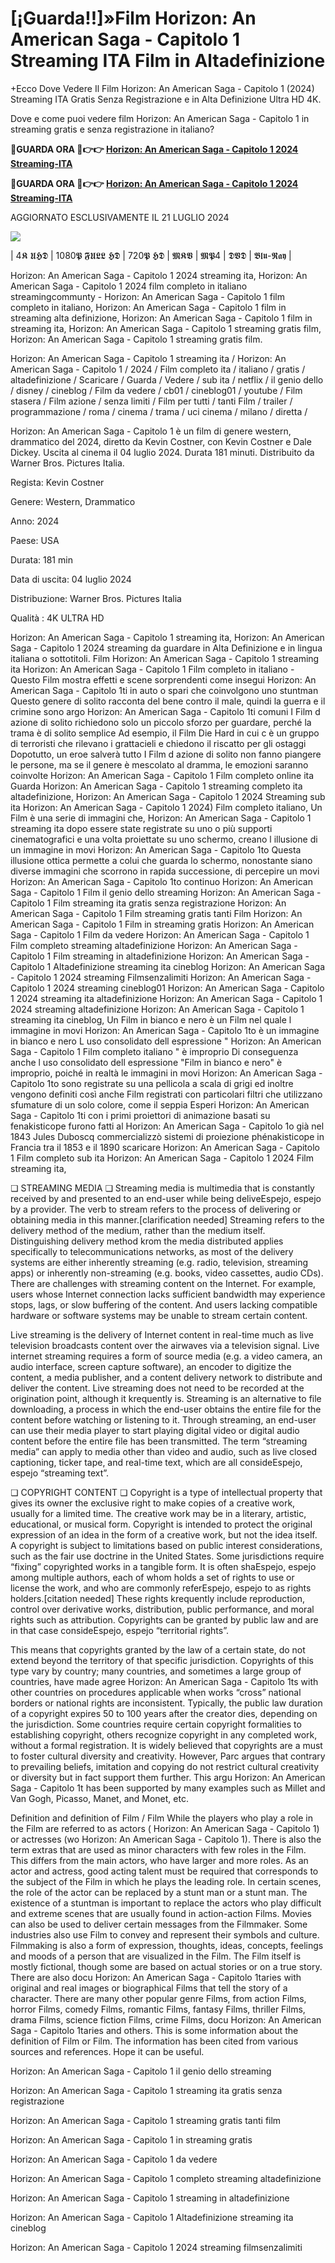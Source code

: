 # [¡Guarda!!]»Film Horizon: An American Saga - Capitolo 1 Streaming ITA Film in Altadefinizione

+Ecco Dove Vedere Il Film Horizon: An American Saga - Capitolo 1 (2024) Streaming ITA Gratis Senza Registrazione e in Alta Definizione Ultra HD 4K.

Dove e come puoi vedere film Horizon: An American Saga - Capitolo 1 in streaming gratis e senza registrazione in italiano?

**🔴GUARDA ORA 🔴👉👉 [Horizon: An American Saga - Capitolo 1 2024 Streaming-ITA](https://t.co/LZcZu20pvI)**

**🔴GUARDA ORA 🔴👉👉 [Horizon: An American Saga - Capitolo 1 2024 Streaming-ITA](https://t.co/LZcZu20pvI)**

AGGIORNATO ESCLUSIVAMENTE IL 21 LUGLIO 2024

<a href="https://t.co/LZcZu20pvI"><img src="https://www.techmehow.com/wp-content/uploads/2024/03/rgbsrteg.gif" style="max-width: 100%;"></a></p>

| 4𝕶 𝖀𝕳𝕯 | 1080𝕻 𝕱𝖀𝕷𝕷 𝕳𝕯 | 720𝕻 𝕳𝕯 | 𝕸𝕶𝖁 | 𝕸𝕻4 | 𝕯𝖁𝕯 | 𝕭𝖑𝖚-𝕽𝖆𝖞 |

Horizon: An American Saga - Capitolo 1 2024 streaming ita, Horizon: An American Saga - Capitolo 1 2024 film completo in italiano streamingcommunty - Horizon: An American Saga - Capitolo 1 film completo in italiano, Horizon: An American Saga - Capitolo 1 film in streaming alta definizione, Horizon: An American Saga - Capitolo 1 film in streaming ita, Horizon: An American Saga - Capitolo 1 streaming gratis film, Horizon: An American Saga - Capitolo 1 streaming gratis film.

Horizon: An American Saga - Capitolo 1 streaming ita / Horizon: An American Saga - Capitolo 1 / 2024 / Film completo ita / italiano / gratis / altadefinizione / Scaricare / Guarda / Vedere / sub ita / netflix / il genio dello / disney / cineblog / Film da vedere / cb01 / cineblog01 / youtube / Film stasera / Film azione / senza limiti / Film per tutti / tanti Film / trailer / programmazione / roma / cinema / trama / uci cinema / milano / diretta /

Horizon: An American Saga - Capitolo 1 è un film di genere western, drammatico del 2024, diretto da Kevin Costner, con Kevin Costner e Dale Dickey. Uscita al cinema il 04 luglio 2024. Durata 181 minuti. Distribuito da Warner Bros. Pictures Italia.

Regista: Kevin Costner

Genere: Western, Drammatico

Anno: 2024

Paese: USA

Durata: 181 min

Data di uscita: 04 luglio 2024

Distribuzione: Warner Bros. Pictures Italia

Qualità : 4K ULTRA HD

Horizon: An American Saga - Capitolo 1 streaming ita, Horizon: An American Saga - Capitolo 1 2024 streaming da guardare in Alta Definizione e in lingua italiana o sottotitoli. Film Horizon: An American Saga - Capitolo 1 streaming ita Horizon: An American Saga - Capitolo 1 Film completo in italiano - Questo Film mostra effetti e scene sorprendenti come insegui Horizon: An American Saga - Capitolo 1ti in auto o spari che coinvolgono uno stuntman Questo genere di solito racconta del bene contro il male, quindi la guerra e il crimine sono argo Horizon: An American Saga - Capitolo 1ti comuni I Film d azione di solito richiedono solo un piccolo sforzo per guardare, perché la trama è di solito semplice Ad esempio, il Film Die Hard in cui c è un gruppo di terroristi che rilevano i grattacieli e chiedono il riscatto per gli ostaggi Dopotutto, un eroe salverà tutto I Film d azione di solito non fanno piangere le persone, ma se il genere è mescolato al dramma, le emozioni saranno coinvolte Horizon: An American Saga - Capitolo 1 Film completo online ita Guarda Horizon: An American Saga - Capitolo 1 streaming completo ita altadefinizione, Horizon: An American Saga - Capitolo 1 2024 Streaming sub ita Horizon: An American Saga - Capitolo 1 2024) Film completo italiano, Un Film è una serie di immagini che, Horizon: An American Saga - Capitolo 1 streaming ita dopo essere state registrate su uno o più supporti cinematografici e una volta proiettate su uno schermo, creano l illusione di un immagine in movi Horizon: An American Saga - Capitolo 1to Questa illusione ottica permette a colui che guarda lo schermo, nonostante siano diverse immagini che scorrono in rapida successione, di percepire un movi Horizon: An American Saga - Capitolo 1to continuo Horizon: An American Saga - Capitolo 1 Film il genio dello streaming Horizon: An American Saga - Capitolo 1 Film streaming ita gratis senza registrazione Horizon: An American Saga - Capitolo 1 Film streaming gratis tanti Film Horizon: An American Saga - Capitolo 1 Film in streaming gratis Horizon: An American Saga - Capitolo 1 Film da vedere Horizon: An American Saga - Capitolo 1 Film completo streaming altadefinizione Horizon: An American Saga - Capitolo 1 Film streaming in altadefinizione Horizon: An American Saga - Capitolo 1 Altadefinizione streaming ita cineblog Horizon: An American Saga - Capitolo 1 2024 streaming Filmsenzalimiti Horizon: An American Saga - Capitolo 1 2024 streaming cineblog01 Horizon: An American Saga - Capitolo 1 2024 streaming ita altadefinizione Horizon: An American Saga - Capitolo 1 2024 streaming altadefinizione Horizon: An American Saga - Capitolo 1 streaming ita cineblog, Un Film in bianco e nero è un Film nel quale l immagine in movi Horizon: An American Saga - Capitolo 1to è un immagine in bianco e nero L uso consolidato dell espressione " Horizon: An American Saga - Capitolo 1 Film completo italiano " è improprio Di conseguenza anche l uso consolidato dell espressione "Film in bianco e nero" è improprio, poiché in realtà le immagini in movi Horizon: An American Saga - Capitolo 1to sono registrate su una pellicola a scala di grigi ed inoltre vengono definiti così anche Film registrati con particolari filtri che utilizzano sfumature di un solo colore, come il seppia Esperi Horizon: An American Saga - Capitolo 1ti con i primi proiettori di animazione basati su fenakisticope furono fatti al Horizon: An American Saga - Capitolo 1o già nel 1843 Jules Duboscq commercializzò sistemi di proiezione phénakisticope in Francia tra il 1853 e il 1890 scaricare Horizon: An American Saga - Capitolo 1 Film completo sub ita Horizon: An American Saga - Capitolo 1 2024 Film streaming ita,

❏ STREAMING MEDIA ❏ Streaming media is multimedia that is constantly received by and presented to an end-user while being deliveEspejo, espejo by a provider. The verb to stream refers to the process of delivering or obtaining media in this manner.[clarification needed] Streaming refers to the delivery method of the medium, rather than the medium itself. Distinguishing delivery method krom the media distributed applies specifically to telecommunications networks, as most of the delivery systems are either inherently streaming (e.g. radio, television, streaming apps) or inherently non-streaming (e.g. books, video cassettes, audio CDs). There are challenges with streaming content on the Internet. For example, users whose Internet connection lacks sufficient bandwidth may experience stops, lags, or slow buffering of the content. And users lacking compatible hardware or software systems may be unable to stream certain content.

Live streaming is the delivery of Internet content in real-time much as live television broadcasts content over the airwaves via a television signal. Live internet streaming requires a form of source media (e.g. a video camera, an audio interface, screen capture software), an encoder to digitize the content, a media publisher, and a content delivery network to distribute and deliver the content. Live streaming does not need to be recorded at the origination point, although it krequently is. Streaming is an alternative to file downloading, a process in which the end-user obtains the entire file for the content before watching or listening to it. Through streaming, an end-user can use their media player to start playing digital video or digital audio content before the entire file has been transmitted. The term “streaming media” can apply to media other than video and audio, such as live closed captioning, ticker tape, and real-time text, which are all consideEspejo, espejo “streaming text”.

❏ COPYRIGHT CONTENT ❏ Copyright is a type of intellectual property that gives its owner the exclusive right to make copies of a creative work, usually for a limited time. The creative work may be in a literary, artistic, educational, or musical form. Copyright is intended to protect the original expression of an idea in the form of a creative work, but not the idea itself. A copyright is subject to limitations based on public interest considerations, such as the fair use doctrine in the United States. Some jurisdictions require “fixing” copyrighted works in a tangible form. It is often shaEspejo, espejo among multiple authors, each of whom holds a set of rights to use or license the work, and who are commonly referEspejo, espejo to as rights holders.[citation needed] These rights krequently include reproduction, control over derivative works, distribution, public performance, and moral rights such as attribution. Copyrights can be granted by public law and are in that case consideEspejo, espejo “territorial rights”.

This means that copyrights granted by the law of a certain state, do not extend beyond the territory of that specific jurisdiction. Copyrights of this type vary by country; many countries, and sometimes a large group of countries, have made agree Horizon: An American Saga - Capitolo 1ts with other countries on procedures applicable when works “cross” national borders or national rights are inconsistent. Typically, the public law duration of a copyright expires 50 to 100 years after the creator dies, depending on the jurisdiction. Some countries require certain copyright formalities to establishing copyright, others recognize copyright in any completed work, without a formal registration. It is widely believed that copyrights are a must to foster cultural diversity and creativity. However, Parc argues that contrary to prevailing beliefs, imitation and copying do not restrict cultural creativity or diversity but in fact support them further. This argu Horizon: An American Saga - Capitolo 1t has been supported by many examples such as Millet and Van Gogh, Picasso, Manet, and Monet, etc.

Definition and definition of Film / Film While the players who play a role in the Film are referred to as actors ( Horizon: An American Saga - Capitolo 1) or actresses (wo Horizon: An American Saga - Capitolo 1). There is also the term extras that are used as minor characters with few roles in the Film. This differs from the main actors, who have larger and more roles. As an actor and actress, good acting talent must be required that corresponds to the subject of the Film in which he plays the leading role. In certain scenes, the role of the actor can be replaced by a stunt man or a stunt man. The existence of a stuntman is important to replace the actors who play difficult and extreme scenes that are usually found in action-action Films. Movies can also be used to deliver certain messages from the Filmmaker. Some industries also use Film to convey and represent their symbols and culture. Filmmaking is also a form of expression, thoughts, ideas, concepts, feelings and moods of a person that are visualized in the Film. The Film itself is mostly fictional, though some are based on actual stories or on a true story. There are also docu Horizon: An American Saga - Capitolo 1taries with original and real images or biographical Films that tell the story of a character. There are many other popular genre Films, from action Films, horror Films, comedy Films, romantic Films, fantasy Films, thriller Films, drama Films, science fiction Films, crime Films, docu Horizon: An American Saga - Capitolo 1taries and others. This is some information about the definition of Film or Film. The information has been cited from various sources and references. Hope it can be useful.

Horizon: An American Saga - Capitolo 1 il genio dello streaming

Horizon: An American Saga - Capitolo 1 streaming ita gratis senza registrazione

Horizon: An American Saga - Capitolo 1 streaming gratis tanti film

Horizon: An American Saga - Capitolo 1 in streaming gratis

Horizon: An American Saga - Capitolo 1 da vedere

Horizon: An American Saga - Capitolo 1 completo streaming altadefinizione

Horizon: An American Saga - Capitolo 1 streaming in altadefinizione

Horizon: An American Saga - Capitolo 1 Altadefinizione streaming ita cineblog

Horizon: An American Saga - Capitolo 1 2024 streaming filmsenzalimiti
